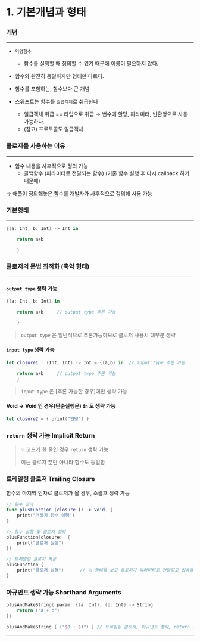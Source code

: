 # 1. 기본개념과 형태

### 개념

***

* `익명함수`
  * 함수를 실행할 때 정의할 수 있기 때문에 이름이 필요하지 않다.
* 함수와 완전히 동일하지만 형태만 다르다.
* 함수를 포함하는, 함수보다 큰 개념
*   스위프트는 함수를 `일급객체`로 취급한다

    * 일급객체 취급 == 타입으로 취급 → 변수에 할당, 파라미터, 반환형으로 사용 가능하다.
    * (참고) 프로토콜도 일급객체



### 클로저를 사용하는 이유

***

* 함수 내용을 사후적으로 정의 가능
  * 콜백함수 (파라미터로 전달되는 함수) (기존 함수 실행 후 다시 callback 하기 때문에)

→ 애플이 정의해놓은 함수를 개발자가 사후적으로 정의해 사용 가능



### 기본형태

***

```swift
{(a: Int, b: Int) -> Int in

	return a+b

	}
```



### 클로저의 문법 최적화 (축약 형태)

***

#### `output type` 생략 가능

```swift
{(a: Int, b: Int) in

	return a+b     // output type 추론 가능 

	}
```

> `output type` 은 일반적으로 추론가능하므로 클로저 사용시 대부분 생략



#### `input type` 생략 가능

```swift
let closure1 : (Int, Int) -> Int = {(a,b) in  // input type 추론 가능

	return a+b     // output type 추론 가능
	}
```

> `input type` 은 \[추론 가능한 경우]에만 생략 가능



#### Void → Void 인 경우(단순실행문) `in` 도 생략 가능

```swift
let closure2 = { print("안녕") } 
```



### `return` 생략 가능 Implicit Return

> 💡 코드가 한 줄인 경우 `return` 생략 가능
>
> 이는 클로저 뿐만 아니라 함수도 동일함



### 트레일링 클로저 Trailing Closure

함수의 마지막 인자로 클로저가 올 경우, 소괄호 생략 가능

```swift
// 함수 정의
func plusFunction (closure () -> Void  {
	print("더하기 함수 실행")
}

// 함수 실행 및 클로저 정의
plusFunction(closure:  {
	print("클로저 실행")
})

// 트레일링 클로저 적용
plusFunction {
	print("클로저 실행")      // 이 형태를 보고 클로저가 파라미터로 전달되고 있음을 바로 인지해야함
}
```



### 아규먼트 생략 가능 Shorthand Arguments

```swift
plusAndMakeString( param: {(a: Int), (b: Int) -> String
	return ("a + b")
})

plusAndMakeString { ("$0 + $1") } // 트레일링 클로저, 아규먼트 생략, return 생략, 적용
```



***
